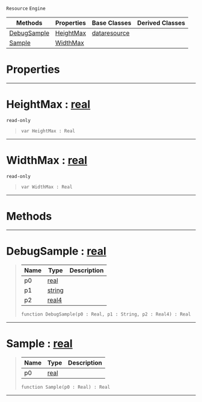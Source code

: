  `Resource` `Engine`



|Methods|Properties|Base Classes|Derived Classes|
|---|---|---|---|
|[ DebugSample](https://github.com/zeroengineteam/ZeroDocs/blob/master/code_reference/class_reference/samplecurve.markdown#debugsample-zero-engine)|[ HeightMax](https://github.com/zeroengineteam/ZeroDocs/blob/master/code_reference/class_reference/samplecurve.markdown#heightmax-zero-engine-do)|[dataresource](https://github.com/zeroengineteam/ZeroDocs/blob/master/code_reference/class_reference/dataresource.markdown)| |
|[ Sample](https://github.com/zeroengineteam/ZeroDocs/blob/master/code_reference/class_reference/samplecurve.markdown#sample-zero-engine-docum)|[ WidthMax](https://github.com/zeroengineteam/ZeroDocs/blob/master/code_reference/class_reference/samplecurve.markdown#widthmax-zero-engine-doc)| | |


 #  Properties


---  
 #  HeightMax : [real](https://github.com/zeroengineteam/ZeroDocs/blob/master/code_reference/zilch_base_types/real.markdown)

 `read-only`

> 
> ``` lang=cpp, name=Zilch
> var HeightMax : Real


---  
 #  WidthMax : [real](https://github.com/zeroengineteam/ZeroDocs/blob/master/code_reference/zilch_base_types/real.markdown)

 `read-only`

> 
> ``` lang=cpp, name=Zilch
> var WidthMax : Real


---  
 #  Methods


---  
 #  DebugSample : [real](https://github.com/zeroengineteam/ZeroDocs/blob/master/code_reference/zilch_base_types/real.markdown)

> 
> |Name|Type|Description|
> |---|---|---|
> |p0|[real](https://github.com/zeroengineteam/ZeroDocs/blob/master/code_reference/zilch_base_types/real.markdown)| |
> |p1|[string](https://github.com/zeroengineteam/ZeroDocs/blob/master/code_reference/zilch_base_types/string.markdown)| |
> |p2|[real4](https://github.com/zeroengineteam/ZeroDocs/blob/master/code_reference/zilch_base_types/real4.markdown)| |
> ``` lang=cpp, name=Zilch
> function DebugSample(p0 : Real, p1 : String, p2 : Real4) : Real
> ``` 


---  
 #  Sample : [real](https://github.com/zeroengineteam/ZeroDocs/blob/master/code_reference/zilch_base_types/real.markdown)

> 
> |Name|Type|Description|
> |---|---|---|
> |p0|[real](https://github.com/zeroengineteam/ZeroDocs/blob/master/code_reference/zilch_base_types/real.markdown)| |
> ``` lang=cpp, name=Zilch
> function Sample(p0 : Real) : Real
> ``` 


---  
 

 